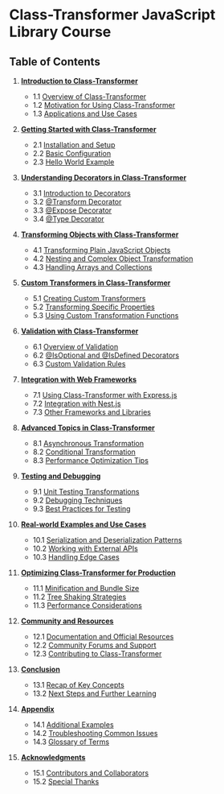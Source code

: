 # Class-Transformer JavaScript Library Course

## Table of Contents

1. [**Introduction to Class-Transformer**](#introduction-to-class-transformer)

   - 1.1 [Overview of Class-Transformer](#overview-of-class-transformer)
   - 1.2 [Motivation for Using Class-Transformer](#motivation-for-using-class-transformer)
   - 1.3 [Applications and Use Cases](#applications-and-use-cases)

2. [**Getting Started with Class-Transformer**](#getting-started-with-class-transformer)

   - 2.1 [Installation and Setup](#installation-and-setup)
   - 2.2 [Basic Configuration](#basic-configuration)
   - 2.3 [Hello World Example](#hello-world-example)

3. [**Understanding Decorators in Class-Transformer**](#understanding-decorators-in-class-transformer)

   - 3.1 [Introduction to Decorators](#introduction-to-decorators)
   - 3.2 [@Transform Decorator](#transform-decorator)
   - 3.3 [@Expose Decorator](#expose-decorator)
   - 3.4 [@Type Decorator](#type-decorator)

4. [**Transforming Objects with Class-Transformer**](#transforming-objects-with-class-transformer)

   - 4.1 [Transforming Plain JavaScript Objects](#transforming-plain-javascript-objects)
   - 4.2 [Nesting and Complex Object Transformation](#nesting-and-complex-object-transformation)
   - 4.3 [Handling Arrays and Collections](#handling-arrays-and-collections)

5. [**Custom Transformers in Class-Transformer**](#custom-transformers-in-class-transformer)

   - 5.1 [Creating Custom Transformers](#creating-custom-transformers)
   - 5.2 [Transforming Specific Properties](#transforming-specific-properties)
   - 5.3 [Using Custom Transformation Functions](#using-custom-transformation-functions)

6. [**Validation with Class-Transformer**](#validation-with-class-transformer)

   - 6.1 [Overview of Validation](#overview-of-validation)
   - 6.2 [@IsOptional and @IsDefined Decorators](#isoptional-and-isdefined-decorators)
   - 6.3 [Custom Validation Rules](#custom-validation-rules)

7. [**Integration with Web Frameworks**](#integration-with-web-frameworks)

   - 7.1 [Using Class-Transformer with Express.js](#using-class-transformer-with-expressjs)
   - 7.2 [Integration with Nest.js](#integration-with-nestjs)
   - 7.3 [Other Frameworks and Libraries](#other-frameworks-and-libraries)

8. [**Advanced Topics in Class-Transformer**](#advanced-topics-in-class-transformer)

   - 8.1 [Asynchronous Transformation](#asynchronous-transformation)
   - 8.2 [Conditional Transformation](#conditional-transformation)
   - 8.3 [Performance Optimization Tips](#performance-optimization-tips)

9. [**Testing and Debugging**](#testing-and-debugging)

   - 9.1 [Unit Testing Transformations](#unit-testing-transformations)
   - 9.2 [Debugging Techniques](#debugging-techniques)
   - 9.3 [Best Practices for Testing](#best-practices-for-testing)

10. [**Real-world Examples and Use Cases**](#real-world-examples-and-use-cases)

    - 10.1 [Serialization and Deserialization Patterns](#serialization-and-deserialization-patterns)
    - 10.2 [Working with External APIs](#working-with-external-apis)
    - 10.3 [Handling Edge Cases](#handling-edge-cases)

11. [**Optimizing Class-Transformer for Production**](#optimizing-class-transformer-for-production)

    - 11.1 [Minification and Bundle Size](#minification-and-bundle-size)
    - 11.2 [Tree Shaking Strategies](#tree-shaking-strategies)
    - 11.3 [Performance Considerations](#performance-considerations)

12. [**Community and Resources**](#community-and-resources)

    - 12.1 [Documentation and Official Resources](#documentation-and-official-resources)
    - 12.2 [Community Forums and Support](#community-forums-and-support)
    - 12.3 [Contributing to Class-Transformer](#contributing-to-class-transformer)

13. [**Conclusion**](#conclusion)

    - 13.1 [Recap of Key Concepts](#recap-of-key-concepts)
    - 13.2 [Next Steps and Further Learning](#next-steps-and-further-learning)

14. [**Appendix**](#appendix)

    - 14.1 [Additional Examples](#additional-examples)
    - 14.2 [Troubleshooting Common Issues](#troubleshooting-common-issues)
    - 14.3 [Glossary of Terms](#glossary-of-terms)

15. [**Acknowledgments**](#acknowledgments)
    - 15.1 [Contributors and Collaborators](#contributors-and-collaborators)
    - 15.2 [Special Thanks](#special-thanks)
